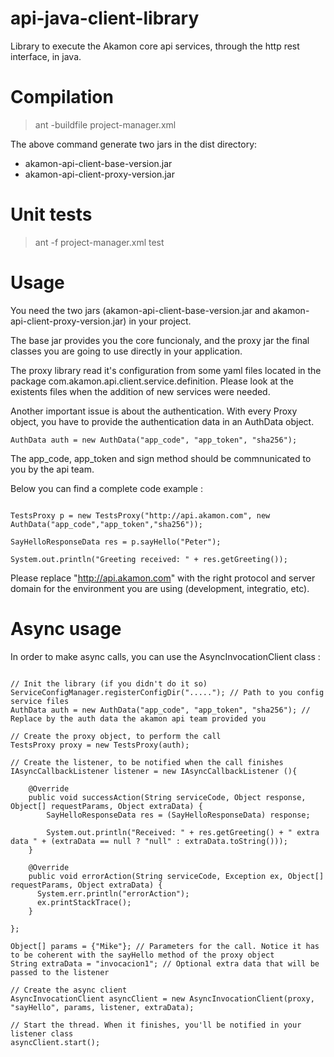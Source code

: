 api-java-client-library
=======================

Library to execute the Akamon core api services, through the http rest interface, in java.

# Compilation

> ant -buildfile project-manager.xml

The above command generate two jars in the dist directory:

* akamon-api-client-base-version.jar
* akamon-api-client-proxy-version.jar

# Unit tests

> ant -f project-manager.xml test

# Usage

You need the two jars (akamon-api-client-base-version.jar and akamon-api-client-proxy-version.jar)
in your project.

The base jar provides you the core funcionaly, and the proxy jar the final classes you 
are going to use directly in your application.

The proxy library read it's configuration from some yaml files located in the
package com.akamon.api.client.service.definition. Please look at the existents
files when the addition of new services were needed.


Another important issue is about the authentication. With every Proxy object,
you have to provide the authentication data in an AuthData object.

```
AuthData auth = new AuthData("app_code", "app_token", "sha256");
```

The app_code, app_token and sign method should be commnunicated to you by the api team. 

Below you can find a complete code example :
   
```

TestsProxy p = new TestsProxy("http://api.akamon.com", new AuthData("app_code","app_token","sha256"));
        
SayHelloResponseData res = p.sayHello("Peter");
        
System.out.println("Greeting received: " + res.getGreeting());

```

Please replace "http://api.akamon.com" with the right protocol and server domain
for the environment you are using (development, integratio, etc).

# Async usage

In order to make async calls, you can use the AsyncInvocationClient class :

```

// Init the library (if you didn't do it so)
ServiceConfigManager.registerConfigDir("....."); // Path to you config service files 
AuthData auth = new AuthData("app_code", "app_token", "sha256"); // Replace by the auth data the akamon api team provided you

// Create the proxy object, to perform the call
TestsProxy proxy = new TestsProxy(auth);

// Create the listener, to be notified when the call finishes                        
IAsyncCallbackListener listener = new IAsyncCallbackListener (){

    @Override
    public void successAction(String serviceCode, Object response, Object[] requestParams, Object extraData) {
        SayHelloResponseData res = (SayHelloResponseData) response;
                    
        System.out.println("Received: " + res.getGreeting() + " extra data " + (extraData == null ? "null" : extraData.toString()));
    }

    @Override
    public void errorAction(String serviceCode, Exception ex, Object[] requestParams, Object extraData) {
      System.err.println("errorAction");
      ex.printStackTrace();
    }
                
};
            
Object[] params = {"Mike"}; // Parameters for the call. Notice it has to be coherent with the sayHello method of the proxy object
String extraData = "invocacion1"; // Optional extra data that will be passed to the listener

// Create the async client
AsyncInvocationClient asyncClient = new AsyncInvocationClient(proxy, "sayHello", params, listener, extraData);

// Start the thread. When it finishes, you'll be notified in your listener class
asyncClient.start();

```